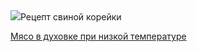 <!--2025-04-28 09:26:21-->
<div class="yb">
  <div class="rss povarenok"><a href="https://www.povarenok.ru/recipes/show/182561/"><img src="https://www.povarenok.ru/data/cache/2025apr/28/25/3173352_31295-640x480.jpg"></a>Рецепт свиной корейки <p class="titl"><a href="https://www.povarenok.ru/recipes/show/182561/">Мясо в духовке при низкой температуре</a></p></div>
</div>
